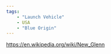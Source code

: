 ```yaml
---
tags:
    - "Launch Vehicle"
    - USA
    - "Blue Origin"
---
```


https://en.wikipedia.org/wiki/New_Glenn